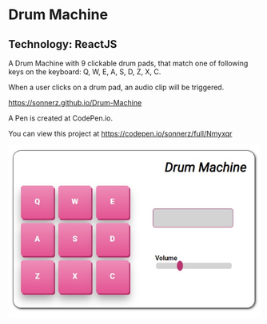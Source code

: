 # Drum Machine

## Technology: ReactJS


A Drum Machine with 9 clickable drum pads, that match one of following keys on the keyboard: Q, W, E, A, S, D, Z, X, C.

When a user clicks on a drum pad, an audio clip will be triggered.


https://sonnerz.github.io/Drum-Machine

A Pen is created at CodePen.io.

You can view this project at https://codepen.io/sonnerz/full/Nmyxqr


![Drum Machine Preview](public/prev.jpg)